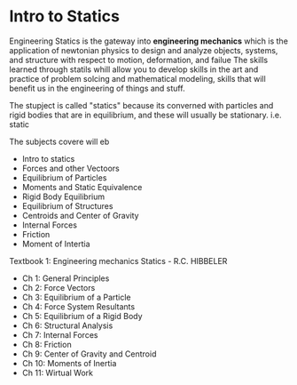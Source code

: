 # Intro to Statics
Engineering Statics is the gateway into **engineering mechanics** which is the application of newtonian physics to 
design and analyze objects, systems, and structure with respect to motion, deformation, and failue
The skills learned through statils whill allow you to develop skills in the art and practice of problem solcing 
and mathematical modeling, skills that will benefit us in the engineering of things and stuff.

The stupject is called "statics" because its converned with particles and rigid bodies that are in equilibrium,
and these will usually be stationary. i.e. static

The subjects covere will eb
- Intro to statics
- Forces and other Vectoors
- Equilibrium of Particles
- Moments and Static Equivalence
- Rigid Body Equilibrium 
- Equilibrium of Structures
- Centroids and Center of Gravity
- Internal Forces
- Friction
- Moment of Intertia









Textbook 1: Engineering mechanics Statics - R.C. HIBBELER
- Ch 1: General Principles
- Ch 2: Force Vectors
- Ch 3: Equilibrium of a Particle
- Ch 4: Force System Resultants
- Ch 5: Equilibrium of a Rigid Body
- Ch 6: Structural Analysis
- Ch 7: Internal Forces
- Ch 8: Friction
- Ch 9: Center of Gravity and Centroid
- Ch 10: Moments of Inertia
- Ch 11: Wirtual Work


